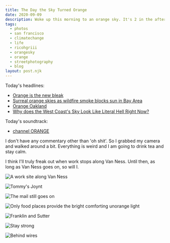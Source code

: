 ```yaml
---
title: The Day the Sky Turned Orange
date: 2020-09-09
description: Woke up this morning to an orange sky. It's 2 in the afternoon, and it's still orange. Here are some photos to remember the day by.
tags:
  - photos
  - san francisco
  - climatechange
  - life
  - ricohgriii
  - orangesky
  - orange
  - streetphotography
  - blog
layout: post.njk
---
```

Today's headlines:

* [Orange is the new bleak](https://www.berkeleyside.com/2020/09/09/orange-is-the-new-bleak-photos-of-what-berkeley-looked-like-this-morning)
* [Surreal orange skies as wildfire smoke blocks sun in Bay Area](https://www.latimes.com/california/story/2020-09-09/amazing-photos-of-deep-orange-skies-snowing-ash-as-fire-smoke-swamps-bay-area)
* [Orange Oakland](https://oaklandside.org/2020/09/09/orange-oakland-photos-and-feelings-from-across-the-city-on-a-very-strange-day/)
* [Why does the West Coast's Sky Look Like Literal Hell Right Now?](https://slate.com/technology/2020/09/california-oregon-wildfires-red-orange-sky-glow.html)

Today's soundtrack:

* [channel ORANGE](https://open.spotify.com/album/623Ef2ZEB3Njklix4PC0Rs?si=o9crXcBxRqCkD0aAxkIzQw)

I don't have any commentary other than 'oh shit'. So I grabbed my camera and walked around a bit. Everything is weird and I am going to drink tea and stay calm.

I think I'll truly freak out when work stops along Van Ness. Until then, as long as Van Ness goes on, so will I.

![A work site along Van Ness](/img/orange1.jpg)

![Tommy's Joynt](/img/orange2.jpg)

![The mail still goes on](/img/orange3.jpg)

![Only food places provide the bright comforting unorange light](/img/orange4.jpg)

![Franklin and Sutter](/img/orange5.jpg)

![Stay strong](/img/orange6.jpg)

![Behind wires](/img/orange7.jpg)
